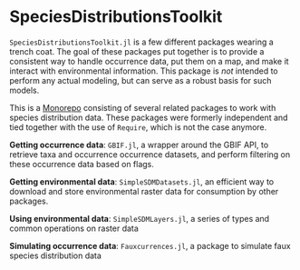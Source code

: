 # SpeciesDistributionsToolkit

`SpeciesDistributionsToolkit.jl` is a few different packages wearing a trench coat. The goal
of these packages put together is to provide a consistent way to handle occurrence data, put
them on a map, and make it interact with environmental information. This package is *not*
intended to perform any actual modeling, but can serve as a robust basis for such models.

This is a [Monorepo][mnrp] consisting of several related packages to work with species
distribution data. These packages were formerly independent and tied together with the use
of `Require`, which is not the case anymore.

[mnrp]: https://monorepo.tools/

**Getting occurrence data**: `GBIF.jl`, a wrapper around the GBIF API, to retrieve taxa and occurrence
occurrence datasets, and perform filtering on these occurrence data based on flags.

**Getting environmental data**: `SimpleSDMDatasets.jl`, an efficient way to download and
store environmental raster data for consumption by other packages.

**Using environmental data**: `SimpleSDMLayers.jl`, a series of types and common operations
on raster data

**Simulating occurrence data**: `Fauxcurrences.jl`, a package to simulate faux species distribution data
